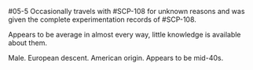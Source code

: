 #05-5
Occasionally travels with #SCP-108 for unknown reasons and was given the complete experimentation records of #SCP-108. 

Appears to be average in almost every way, little knowledge is available about them.

Male. European descent. American origin. Appears to be mid-40s.